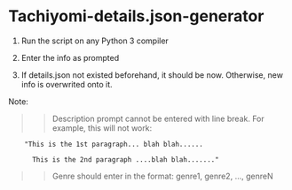 # Tachiyomi-details.json-generator

1. Run the script on any Python 3 compiler

2. Enter the info as prompted

3. If details.json not existed beforehand, it should be now. Otherwise, new info is overwrited onto it.

Note:
  >> Description prompt cannot be entered with line break.
      For example, this will not work:
      
        "This is the 1st paragraph... blah blah......
      
          This is the 2nd paragraph ....blah blah......."
  >> Genre should enter in the format:
        genre1, genre2, ..., genreN
